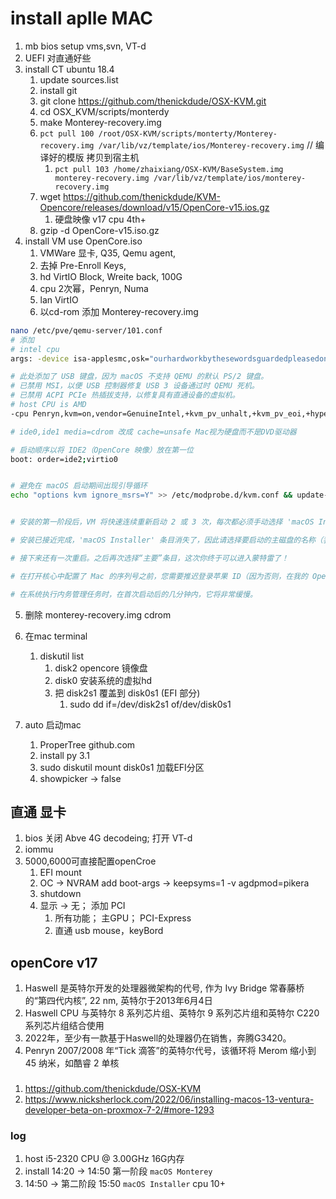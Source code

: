 # install aplle MAC
1. mb bios setup vms,svn, VT-d
2. UEFI 对直通好些
3. install CT ubuntu 18.4
   1. update sources.list
   2. install git
   3. git clone https://github.com/thenickdude/OSX-KVM.git
   4. cd OSX_KVM/scripts/monterdy
   5. make Monterey-recovery.img
   6. `pct pull 100 /root/OSX-KVM/scripts/monterty/Monterey-recovery.img /var/lib/vz/template/ios/Monterey-recovery.img` // 编译好的模版 拷贝到宿主机
      1. `pct pull 103 /home/zhaixiang/OSX-KVM/BaseSystem.img monterey-recovery.img /var/lib/vz/template/ios/monterey-recovery.img`
   7. wget https://github.com/thenickdude/KVM-Opencore/releases/download/v15/OpenCore-v15.ios.gz
      1. 硬盘映像 v17 cpu 4th+
   8. gzip -d OpenCore-v15.iso.gz
4. install VM use OpenCore.iso
   1. VMWare 显卡, Q35, Qemu agent, 
   2. 去掉 Pre-Enroll Keys, 
   3. hd VirtIO Block, Wreite back, 100G
   4. cpu 2次幂，Penryn, Numa
   5. lan VirtIO
   6. 以cd-rom 添加 Monterey-recovery.img

```sh
nano /etc/pve/qemu-server/101.conf
# 添加 
# intel cpu
args: -device isa-applesmc,osk="ourhardworkbythesewordsguardedpleasedontsteal(c)AppleComputerInc" -smbios type=2 -device usb-kbd,bus=ehci.0,port=2 -global nec-usb-xhci.msi=off -global ICH9-LPC.acpi-pci-hotplug-with-bridge-support=off -cpu Haswell,vendor=GenuineIntel,+kvm_pv_eoi,+kvm_pv_unhalt,+hypervisor,+invtsc,kvm=on

# 此处添加了 USB 键盘，因为 macOS 不支持 QEMU 的默认 PS/2 键盘。
# 已禁用 MSI，以便 USB 控制器修复 USB 3 设备通过时 QEMU 死机。
# 已禁用 ACPI PCIe 热插拔支持，以修复具有直通设备的虚拟机。
# host CPU is AMD
-cpu Penryn,kvm=on,vendor=GenuineIntel,+kvm_pv_unhalt,+kvm_pv_eoi,+hypervisor,+invtsc,+pcid,+ssse3,+sse4.2,+popcnt,+avx,+avx2,+aes,+fma,+fma4,+bmi1,+bmi2,+xsave,+xsaveopt,+rdrand,check

# ide0,ide1 media=cdrom 改成 cache=unsafe Mac视为硬盘而不是DVD驱动器

# 启动顺序以将 IDE2（OpenCore 映像）放在第一位
boot: order=ide2;virtio0


# 避免在 macOS 启动期间出现引导循环
echo "options kvm ignore_msrs=Y" >> /etc/modprobe.d/kvm.conf && update-initramfs -k all -u


# 安装的第一阶段后，VM 将快速连续重新启动 2 或 3 次，每次都必须手动选择 'macOS Installer' 条目

# 安装已接近完成，'macOS Installer' 条目消失了，因此请选择要启动的主磁盘的名称（我的称为Main）

# 接下来还有一次重启。之后再次选择“主要”条目，这次你终于可以进入蒙特雷了！

# 在打开核心中配置了 Mac 的序列号之前，您需要推迟登录苹果 ID（因为否则，在我的 OpenCore 映像中具有默认共享序列号的 Mac 将被添加到您的苹果 ID 中）。

# 在系统执行内务管理任务时，在首次启动后的几分钟内，它将非常缓慢。
```

5. 删除 monterey-recovery.img cdrom
6. 在mac terminal
   1. diskutil list
      1. disk2 opencore 镜像盘
      2. disk0 安装系统的虚拟hd
      3. 把 disk2s1 覆盖到 disk0s1 (EFI 部分)
         1. sudo dd if=/dev/disk2s1 of/dev/disk0s1

7. auto 启动mac
   1. ProperTree github.com
   2. install py 3.1
   3. sudo diskutil mount disk0s1 加载EFI分区
   4. showpicker -> false

## 直通 显卡

1. bios 关闭 Abve 4G decodeing; 打开 VT-d
2. iommu 
3. 5000,6000可直接配置openCroe
   1. EFI mount
   2. OC -> NVRAM add boot-args -> keepsyms=1 -v agdpmod=pikera
   3. shutdown 
   4. 显示 -> 无； 添加 PCI
      1. 所有功能； 主GPU； PCI-Express
      2. 直通 usb mouse，keyBord

## openCore v17

1. Haswell 是英特尔开发的处理器微架构的代号, 作为 Ivy Bridge 常春藤桥的“第四代内核”, 	22 nm, 英特尔于2013年6月4日
2. Haswell CPU 与英特尔 8 系列芯片组、英特尔 9 系列芯片组和英特尔 C220 系列芯片组结合使用
3. 2022年，至少有一款基于Haswell的处理器仍在销售，奔腾G3420。
4. Penryn  2007/2008 年“Tick 滴答”的英特尔代号，该循环将 Merom 缩小到 45 纳米，如酷睿 2 单核

### 
1. https://github.com/thenickdude/OSX-KVM
2. https://www.nicksherlock.com/2022/06/installing-macos-13-ventura-developer-beta-on-proxmox-7-2/#more-1293

### log
1. host i5-2320 CPU @ 3.00GHz 16G内存 
2. install 14:20 -> 14:50 第一阶段  `macOS Monterey`
3. 14:50 -> 第二阶段 15:50 `macOS Installer` cpu 10+